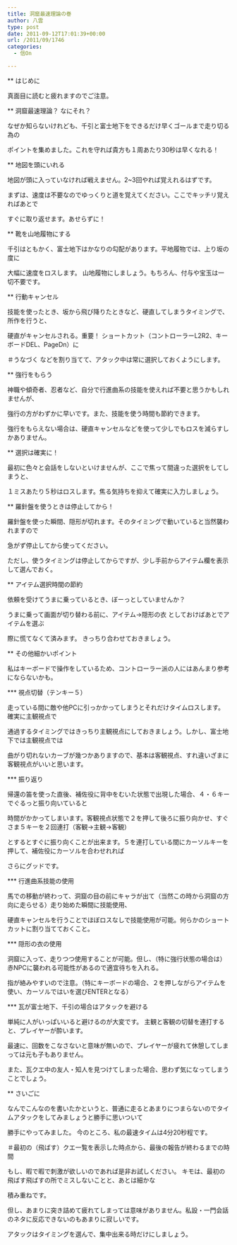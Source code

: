 ```yaml
---
title: 洞窟最速理論の巻
author: 八雲
type: post
date: 2011-09-12T17:01:39+00:00
url: /2011/09/1746
categories:
  - 信On

---
```

** はじめに
  
真面目に読むと疲れますのでご注意。
  
<!--more-->


  
** 洞窟最速理論？ なにそれ？
  
なぜか知らないけれども、千引と富士地下をできるだけ早くゴールまで走り切る為の
  
ポイントを集めました。これを守れば貴方も１周あたり30秒は早くなれる！

** 地図を頭にいれる
  
地図が頭に入っていなければ戦えません。2~3回やれば覚えれるはずです。
  
まずは、速度は不要なのでゆっくりと道を覚えてください。ここでキッチリ覚えればあとで
  
すぐに取り返せます。あせらずに！

** 靴を山地履物にする
  
千引はともかく、富士地下はかなりの勾配があります。平地履物では、上り坂の度に
  
大幅に速度をロスします。 山地履物にしましょう。もちろん、付与や宝玉は一切不要です。

** 行動キャンセル
  
技能を使ったとき、坂から飛び降りたときなど、硬直してしまうタイミングで、所作を行うと、
  
硬直がキャンセルされる。重要！ ショートカット（コントローラーL2R2、キーボードDEL、PageDn）に
  
＃うなづく などを割り当てて、アタック中は常に選択しておくようにします。

** 強行をもらう
  
神職や傾奇者、忍者など、自分で行進曲系の技能を使えれば不要と思うかもしれませんが、
  
強行の方がわずかに早いです。また、技能を使う時間も節約できます。
  
強行をもらえない場合は、硬直キャンセルなどを使って少しでもロスを減らすしかありません。

** 選択は確実に！
  
最初に色々と会話をしないといけませんが、ここで焦って間違った選択をしてしまうと、
  
１ミスあたり５秒はロスします。焦る気持ちを抑えて確実に入力しましょう。

** 羅針盤を使うときは停止してから！
  
羅針盤を使った瞬間、隠形が切れます。そのタイミングで動いていると当然襲われますので
  
急がず停止してから使ってください。
  
ただし、使うタイミングは停止してからですが、少し手前からアイテム欄を表示して選んでおく。

** アイテム選択時間の節約
  
依頼を受けてうまに乗っているとき、ぼーっとしていませんか？
  
うまに乗って画面が切り替わる前に、アイテム→隠形の衣 としておけばあとでアイテムを選ぶ
  
際に慌てなくて済みます。 きっちり合わせておきましょう。

** その他細かいポイント
  
私はキーボードで操作をしているため、コントローラー派の人にはあんまり参考にならないかも。
  
\*** 視点切替（テンキー５）
  
走っている間に敵や他PCに引っかかってしまうとそれだけタイムロスします。確実に主観視点で
  
通過するタイミングではきっちり主観視点にしておきましょう。しかし、富士地下では主観視点では
  
曲がり切れないカーブが幾つかありますので、基本は客観視点、すれ違いざまに客観視点がいいと思います。
  
\*** 振り返り
  
帰還の笛を使った直後、補佐役に背中をむいた状態で出現した場合、４・６キーでぐるっと振り向いていると
  
時間がかかってしまいます。客観視点状態で２を押して後ろに振り向かせ、すぐさま５キーを２回連打（客観→主観→客観）
  
とするとすぐに振り向くことが出来ます。５を連打している間にカーソルキーを押して、補佐役にカーソルを合わせれれば
  
さらにグッドです。
  
\*** 行進曲系技能の使用
  
馬での移動が終わって、洞窟の目の前にキャラが出て（当然この時から洞窟の方向に走らせる）走り始めた瞬間に技能使用、
  
硬直キャンセルを行うことでほぼロスなしで技能使用が可能。何らかのショートカットに割り当てておくこと。
  
\*** 隠形の衣の使用
  
洞窟に入って、走りつつ使用することが可能。但し、（特に強行状態の場合は）赤NPCに襲われる可能性があるので適宜待ちを入れる。
  
指が絡みやすいので注意。（特にキーボードの場合、２を押しながらアイテムを使い、カーソルではいを選びENTERとなる）
  
\*** 瓦が富士地下、千引の場合はアタックを避ける
  
単純に人がいっぱいいると避けるのが大変です。 主観と客観の切替を連打すると、プレイヤーが酔います。
  
最速に、回数をこなさないと意味が無いので、プレイヤーが疲れて休憩してしまっては元も子もありません。
  
また、瓦クエ中の友人・知人を見つけてしまった場合、思わず気になってしまうことでしょう。

** さいごに
  
なんでこんなのを書いたかというと、普通に走るとあまりにつまらないのでタイムアタックをしてみましょうと勝手に思いついて
  
勝手にやってみました。 今のところ、私の最速タイムは4分20秒程です。
  
＃最初の（飛ばす）クエ一覧を表示した時点から、最後の報告が終わるまでの時間
  
もし、暇で暇で刺激が欲しいのであれば是非お試しください。 キモは、最初の飛ばす飛ばすの所でミスしないことと、あとは細かな
  
積み重ねです。 

但し、あまりに突き詰めて疲れてしまっては意味がありません。私設・一門会話のネタに反応できないのもあまりに寂しいです。
  
アタックはタイミングを選んで、集中出来る時だけにしましょう。